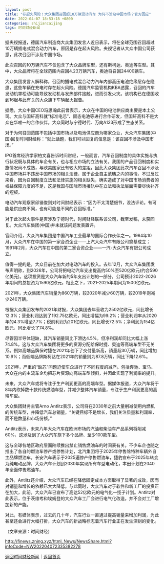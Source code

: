 ```yaml
---
layout: post
title: "存起火风险！大众集团召回超10万辆混动汽车 为何不涉及中国市场？官方回应"
date: 2022-04-07 18:53:18 +0800
categories: shijiancaijing
tags: 时间财经新闻
---
```

<p>据央视报道，德国汽车制造商大众集团发言人近日表示，将在全球范围召回超过10万辆插电式混合动力汽车，原因是存在起火风险。央视记者从大众中国公司获悉，此次召回不涉及中国市场。 </p>
 <p>此次召回的10万辆汽车不仅包含了大众品牌车型，还有斯柯达、奥迪等车型。其中，大众品牌将在全球范围内召回4.23万辆汽车，奥迪将召回24400辆车。 </p>
 <p>大众集团发言人解释称，召回的插电式混合动力汽车内部高压电池绝缘层存在隐患，这些车辆在充电时存在起火风险。德国汽车监管机构KBA透露，召回的汽车发动机罩松动可能导致发动机与发热部件接触，进而引发火灾。该机构已在德国收到16起与此有关的大众旗下车辆起火报告。 </p>
 <p>据悉，大众中国CEO冯思瀚此前曾表示，大众在中国的电池供应商主要是本土公司。大众与国轩高科就“标准电芯”、固态电池等进行合作研发，但国轩高科不是大众在华唯一的合作伙伴，大众同时与宁德时代、万向A123形成了生态关系。 </p>
 <p>对于为何召回范围不包括中国市场以及电池供应商为哪家企业，大众汽车集团(中国)回复时间财经称：“就此话题，我们可以回复的信息是：该召回不涉及中国市场。” </p>
 <p>IPG首席经济学家柏文喜告诉时间财经，一般而言，汽车召回制度的具体实施与执行状况既与具体的车企有关，也与相应市场的立法有关。我国的产品召回制度和实施情况尚不成熟，与欧美国家还有较大的差距，因此大众集团此次汽车召回不涉及中国市场并不违反中国市场的相关法律，属于企业自主范畴之内的事情。不过反过来看，因为召回制度立法和法律实施的相关缺失，确实造成了对中国市场消费者的权益保障力度的不足，这是我国与国际市场接轨中在立法和执法层面需要尽快补齐的短板。 </p>
 <p>电动汽车观察家邱锴俊则对时间财经表示：“因为不太清楚细节，没法评论。有可能是供应商不同，也有可能是不同的召回标准。” </p>
 <p>对于此次起火事件是否涉及宁德时代，时间财经联系该公司，截至发稿，未获回复。大众汽车集团(中国)并未就该问题发表置评。 </p>
 <p>官网介绍，大众汽车集团是中国汽车工业最早的国际合作伙伴之一。1984年10月，大众汽车在中国的第一家合资企业——上汽大众汽车有限公司奠基成立；1991年2月，大众汽车在中国的第二家合资企业——一汽-大众汽车有限公司成立。 </p>
 <p>值得一提的是，大众目前在加大对电动汽车的投入。去年12月，大众汽车集团发布声明称，到2026年，公司将把电动汽车支出提高约50%至520亿欧元(约合590亿美元)。这项投资是大众汽车新的5年支出计划的一部分，公司预计2022-2026年期间的总投资为1590亿欧元，相比之下，2021-2025年期间为1500亿欧元。 </p>
 <p>2021年，大众集团汽车销量为860万辆，较2020年减少60万辆，较2019年则减少240万辆。 </p>
 <p>根据大众集团发布的2021年财报，大众集团去年营收为2502亿欧元，同比增长12.3%；营业利润达到了192.75亿欧元，同比增幅为99.2%；营业利润率从2020年的4.3%增至7.7%；税前利润为201亿欧元，同比增长72.5%；净利润为154亿欧元，同比增长了74.8%。</p><p>尽管因半导体短缺，其汽车销量同比下滑达4.5%，但净利润却同比大幅上涨74.8%。这与大众汽车集团将更多的资源分配给保时捷、奥迪等高端车型不无关系。例如高端品牌保时捷在2021年创下了交付量新高，销量超30万辆，同比增加10.9%；而低端品牌斯柯达在2021年的销量则为87.8万辆，同比下降12.6%。 </p>
 <p>2021年，严重的“缺芯”问题迫使车企进行了不同程度的减产。包括奔驰、宝马、大众在内的主流车企均把芯片资源向高端车型倾斜，并因此实现了利润率的提升。 </p>
 <p>未来，大众汽车或将专注于生产利润更高的高端车型。据媒体报道，大众汽车将于8年内砍掉数十款传统燃油车型，并减少整体汽车销量，专注于生产利润更高的高端车型。 </p>
 <p>大众集团财务主管Arno Antlitz表示，公司将在2030年之前大量削减使用内燃机的传统车型，并降低汽车总销量。“关键目标不是增长，我们关注质量和利润率，而不是数量和市场份额。” </p>
 <p>Antlitz表示，未来八年大众汽车在欧洲市场的汽油和柴油车产品系列将削减60%，这涉及到了大众汽车旗下多个品牌、至少100款车型。 </p>
 <p>这与全球各地区政府层面陆续推出禁止销售燃油车的时间表有关。不少车企也随之推出了各自的燃油车停产或停售计划，北汽集团将于2025年停售除特种车辆外自主品牌燃油车，长安汽车表示于2025遍停产停售燃油车，捷豹宣布于2025年转变为纯电动品牌，大众汽车计划到2030年实现所有车型电动化，本田计划在2040年全面停售燃油车。</p><p>此外，Antlitz还介绍，大众汽车已经在降低固定成本方面取得了显著的成效，因而对销量和增长的依赖已大大降低。与此同时，大众汽车对于软件和新工厂的投资正在加大，此前，大众汽车已宣布了高达52亿欧元的电气化一揽子计划。Antlitz对此表示，位于茨维考和埃姆登的大众汽车工厂会进行电气化改造，并不会对工厂增加新的产能。 </p>
 <p>对此，有媒体表示，过去的几十年，汽车行业一直通过提高销量来增加利润，为此甚至还会进行大幅打折，大众汽车的新战略标志着汽车行业正在发生深刻的变化。</p><p class="em_media">（文章来源：时间财经）</p>

<http://finews.zning.xyz/html_News/NewsShare.html?infoCode=NW202204072335382278>

[返回时间财经新闻](//finews.withounder.com/category/shijiancaijing.html)｜[返回首页](//finews.withounder.com/)